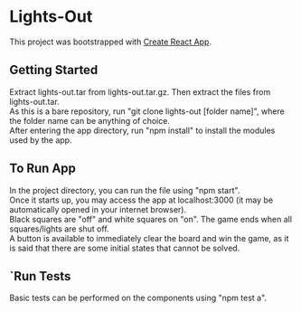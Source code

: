# Lights-Out

This project was bootstrapped with [Create React App](https://github.com/facebook/create-react-app).

## Getting Started

Extract lights-out.tar from lights-out.tar.gz. Then extract the files from lights-out.tar.  
As this is a bare repository, run "git clone lights-out [folder name]", where the folder name can be anything of choice.  
After entering the app directory, run "npm install" to install the modules used by the app.

## To Run App

In the project directory, you can run the file using "npm start".   
Once it starts up, you may access the app at localhost:3000 (it may be automatically opened in your internet browser).  
Black squares are "off" and white squares on "on".  The game ends when all squares/lights are shut off.  
A button is available to immediately clear the board and win the game, as it is said that there are some initial states that cannot be solved.

## `Run Tests

Basic tests can be performed on the components using "npm test a".